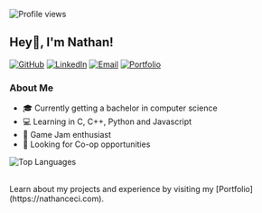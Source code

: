 <!-- Profile Views -->
![Profile views](https://komarev.com/ghpvc/?username=nathancecixx&&style=flat-square)

## Hey👋, I'm Nathan!     

<!-- Badges -->
[![GitHub](https://img.shields.io/badge/GitHub-181717?style=flat-square&logo=github&logoColor=white)](https://github.com/Nathancecixx) 
[![LinkedIn](https://img.shields.io/badge/LinkedIn-0077B5?style=flat-square&logo=linkedin&logoColor=white)](https://linkedin.com/in/nathan-ceci)
[![Email](https://img.shields.io/badge/Email-D14836?style=flat-square&logo=Gmail&logoColor=white)](mailto:nathancecixx@gmail.com)
[![Portfolio](https://img.shields.io/badge/My%20Website-9475fd?style=flat-square&logo=google-chrome&logoColor=white)](https://nathanceci.com)

<div>
  <div>
    <h3>About Me</h3>
    <ul>
      <li>🎓 Currently getting a bachelor in computer science</li>
      <li>💻 Learning in C, C++, Python and Javascript</li>
      <li>👾 Game Jam enthusiast</li>
      <li>👀 Looking for Co-op opportunities</li>
    </ul>
  </div>
 
  <div>
    <img src="https://github-readme-stats.vercel.app/api/top-langs/?username=nathancecixx&hide_border=true&layout=compact&bg_color=00FF0000&text_color=FFFFFF&title_color=FFFFFF" 
         alt="Top Languages" 
         style="max-width: 100%; height: auto;" />
  </div>
 
  <br>
  
  <p>Learn about my projects and experience by visiting my [Portfolio](https://nathanceci.com).</p>

</div>

